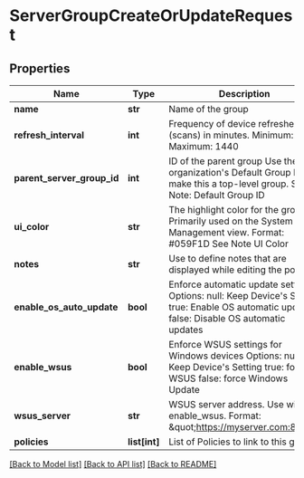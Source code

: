 # ServerGroupCreateOrUpdateRequest

## Properties
Name | Type | Description | Notes
------------ | ------------- | ------------- | -------------
**name** | **str** | Name of the group | 
**refresh_interval** | **int** | Frequency of device refreshes (scans) in minutes. Minimum: 360 Maximum: 1440 | 
**parent_server_group_id** | **int** | ID of the parent group Use the organization&#x27;s Default Group ID to make this a top-level group. See Note: Default Group ID | 
**ui_color** | **str** | The highlight color for the group. Primarily used on the System Management view. Format: #059F1D See Note UI Color | [optional] 
**notes** | **str** | Use to define notes that are displayed while editing the policy | [optional] 
**enable_os_auto_update** | **bool** | Enforce automatic update settings Options: null: Keep Device&#x27;s Setting true: Enable OS automatic updates false: Disable OS automatic updates | [optional] 
**enable_wsus** | **bool** | Enforce WSUS settings for Windows devices Options: null: Keep Device&#x27;s Setting true: force WSUS false: force Windows Update | [optional] 
**wsus_server** | **str** | WSUS server address. Use with enable_wsus. Format: \&quot;https://myserver.com:8530\&quot; | [optional] 
**policies** | **list[int]** | List of Policies to link to this group. | [optional] 

[[Back to Model list]](../README.md#documentation-for-models) [[Back to API list]](../README.md#documentation-for-api-endpoints) [[Back to README]](../README.md)

